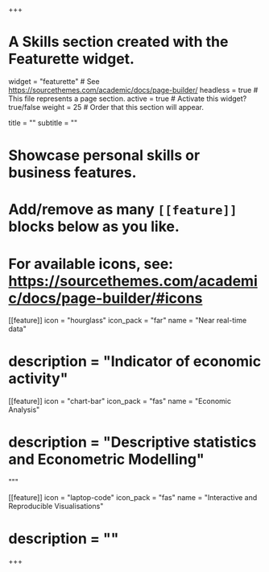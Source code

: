 +++
# A Skills section created with the Featurette widget.
widget = "featurette"  # See https://sourcethemes.com/academic/docs/page-builder/
headless = true  # This file represents a page section.
active = true  # Activate this widget? true/false
weight = 25  # Order that this section will appear.

title = ""
subtitle = ""

# Showcase personal skills or business features.
# 
# Add/remove as many `[[feature]]` blocks below as you like.
# 
# For available icons, see: https://sourcethemes.com/academic/docs/page-builder/#icons


 [[feature]]
  icon = "hourglass"
  icon_pack = "far"
  name = "Near real-time data"
#  description = "Indicator of economic activity"


[[feature]]
  icon = "chart-bar"
  icon_pack = "fas"
  name = "Economic Analysis"
#  description = "Descriptive statistics and Econometric Modelling"
"""
  
[[feature]]
  icon = "laptop-code"
  icon_pack = "fas"
  name = "Interactive and Reproducible Visualisations"
#  description = ""


+++
